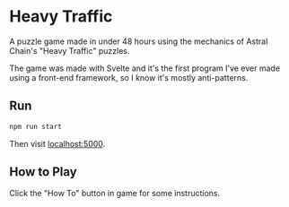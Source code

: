 # Heavy Traffic

A puzzle game made in under 48 hours using the mechanics of Astral Chain's "Heavy Traffic" puzzles.

The game was made with Svelte and it's the first program I've ever made using a front-end framework, so I know it's mostly anti-patterns.

## Run

```bash
npm run start
```

Then visit [localhost:5000](http://localhost:5000).

## How to Play

Click the "How To" button in game for some instructions.
